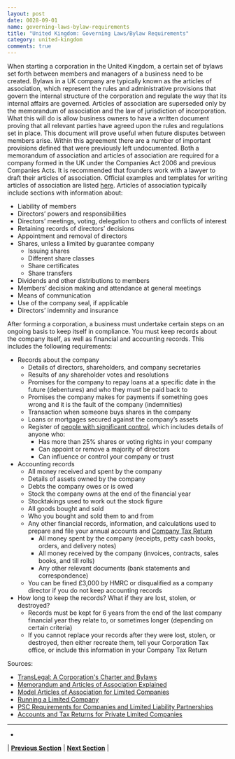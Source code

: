 ```yaml
---
layout: post
date: 0028-09-01
name: governing-laws-bylaw-requirements
title: "United Kingdom: Governing Laws/Bylaw Requirements"
category: united-kingdom
comments: true
---
```


When starting a corporation in the United Kingdom, a certain set of bylaws set forth between members and managers of a business need to be created. Bylaws in a UK company are typically known as the articles of association, which represent the rules and administrative provisions that govern the internal structure of the corporation and regulate the way that its internal affairs are governed. Articles of association are superseded only by the memorandum of association and the law of jurisdiction of incorporation. What this will do is allow business owners to have a written document proving that all relevant parties have agreed upon the rules and regulations set in place. This document will prove useful when future disputes between members arise. Within this agreement there are a number of important provisions defined that were previously left undocumented. Both a memorandum of association and articles of association are required for a company formed in the UK under the Companies Act 2006 and previous Companies Acts. It is recommended that founders work with a lawyer to draft their articles of association. Official examples and templates for writing articles of association are listed [here](https://www.gov.uk/guidance/model-articles-of-association-for-limited-companies). Articles of association typically include sections with information about:

  * Liability of members
  * Directors’ powers and responsibilities
  * Directors’ meetings, voting, delegation to others and conflicts of interest
  * Retaining records of directors’ decisions
  * Appointment and removal of directors
  * Shares, unless a limited by guarantee company
    * Issuing shares
    * Different share classes
    * Share certificates
    * Share transfers
  * Dividends and other distributions to members
  * Members’ decision making and attendance at general meetings
  * Means of communication
  * Use of the company seal, if applicable
  * Directors’ indemnity and insurance

After forming a corporation, a business must undertake certain steps on an ongoing basis to keep itself in compliance. You must keep records about the company itself, as well as financial and accounting records. This includes the following requirements:

  * Records about the company
    * Details of directors, shareholders, and company secretaries
    * Results of any shareholder votes and resolutions
    * Promises for the company to repay loans at a specific date in the future (debentures) and who they must be paid back to
    * Promises the company makes for payments if something goes wrong and it is the fault of the company (indemnities)
    * Transaction when someone buys shares in the company
    * Loans or mortgages secured against the company’s assets
    * Register of [people with significant control](https://www.gov.uk/government/publications/guidance-to-the-people-with-significant-control-requirements-for-companies-and-limited-liability-partnerships), which includes details of anyone who:
      * Has more than 25% shares or voting rights in your company
      * Can appoint or remove a majority of directors
      * Can influence or control your company or trust
  * Accounting records
    * All money received and spent by the company
    * Details of assets owned by the company
    * Debts the company owes or is owed
    * Stock the company owns at the end of the financial year
    * Stocktakings used to work out the stock figure
    * All goods bought and sold
    * Who you bought and sold them to and from
    * Any other financial records, information, and calculations used to prepare and file your annual accounts and [Company Tax Return](https://www.gov.uk/prepare-file-annual-accounts-for-limited-company)
      * All money spent by the company (receipts, petty cash books, orders, and delivery notes)
      * All money received by the company (invoices, contracts, sales books, and till rolls)
      * Any other relevant documents (bank statements and correspondence)
    * You can be fined £3,000 by HMRC or disqualified as a company director if you do not keep accounting records
  * How long to keep the records? What if they are lost, stolen, or destroyed?
    * Records must be kept for 6 years from the end of the last company financial year they relate to, or sometimes longer (depending on certain criteria)
    * If you cannot replace your records after they were lost, stolen, or destroyed, then either recreate them, tell your Corporation Tax office, or include this information in your Company Tax Return
 


Sources:
  * [TransLegal: A Corporation's Charter and Bylaws](https://www.translegal.com/lesson/2974)
  * [Memorandum and Articles of Association Explained](https://www.informdirect.co.uk/company-records/memorandum-and-articles-of-association-explained/)
  * [Model Articles of Association for Limited Companies](https://www.gov.uk/guidance/model-articles-of-association-for-limited-companies)
  * [Running a Limited Company](https://www.gov.uk/running-a-limited-company/company-and-accounting-records)
  * [PSC Requirements for Companies and Limited Liability Partnerships](https://www.gov.uk/government/publications/guidance-to-the-people-with-significant-control-requirements-for-companies-and-limited-liability-partnerships)
  * [Accounts and Tax Returns for Private Limited Companies](https://www.gov.uk/prepare-file-annual-accounts-for-limited-company)
 
--- 
- 

| **[Previous Section]( https://neo-project.github.io/global-blockchain-compliance-hub//united-kingdom/united-kingdom-tax-and-auditing-requirements.html)** | **[Next Section]( https://neo-project.github.io/global-blockchain-compliance-hub//united-kingdom/united-kingdom-laws-token-sales.html)** |
